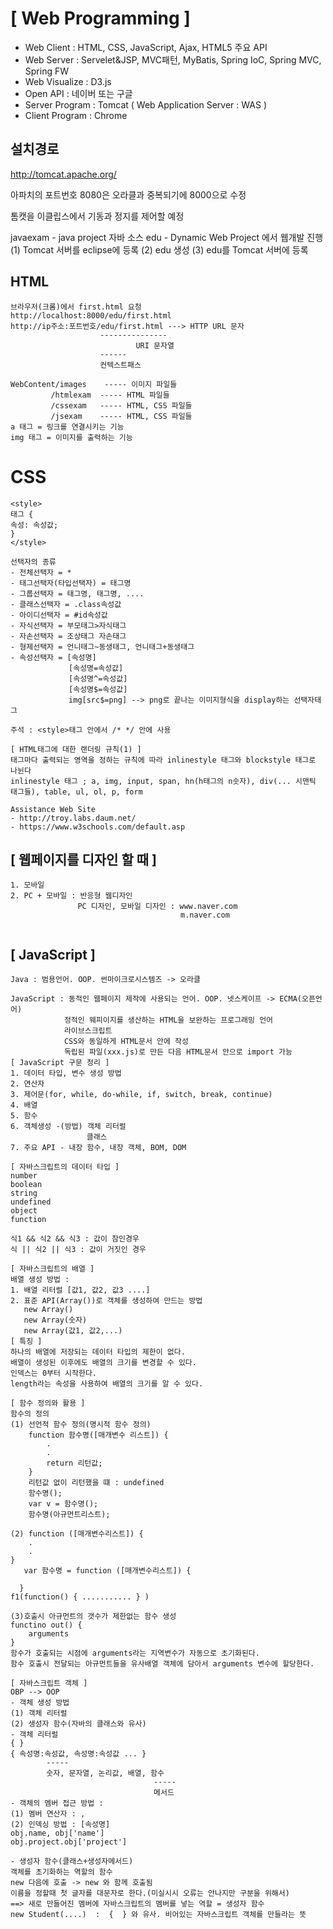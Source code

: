 # [ Web Programming ]

- Web Client : HTML, CSS, JavaScript, Ajax, HTML5 주요 API
- Web Server : Servelet&JSP, MVC패턴, MyBatis, Spring IoC, Spring MVC, Spring FW
- Web Visualize : D3.js
- Open API : 네이버 또는 구글
- Server Program : Tomcat ( Web Application Server : WAS )
- Client Program : Chrome

## 설치경로 

http://tomcat.apache.org/

아파치의 포트번호 8080은 오라클과 중복되기에 8000으로 수정

톰캣을 이클립스에서 기동과 정지를 제어할 예정

javaexam - java project 자바 소스
edu - Dynamic Web Project 에서 웹개발 진행
(1) Tomcat 서버를 eclipse에 등록
(2) edu 생성
(3) edu를 Tomcat 서버에 등록

## HTML

```
브라우저(크롬)에서 first.html 요청
http://localhost:8000/edu/first.html
http://ip주소:포트번호/edu/first.html ---> HTTP URL 문자
					---------------
							URI 문자열
					------
					컨텍스트패스
				
WebContent/images	 ----- 이미지 파일들
		 /htmlexam	----- HTML 파일들
		 /cssexam	----- HTML, CSS 파일들
		 /jsexam	----- HTML, CSS 파일들
a 태그 = 링크를 연결시키는 기능
img 태그 = 이미지를 출력하는 기능
```

# CSS

```
<style>
태그 {
속성: 속성값;
}
</style>

선택자의 종류
- 전체선택자 = *
- 태그선택자(타입선택자) = 태그명
- 그룹선택자 = 태그명, 태그명, ....
- 클래스선택자 = .class속성값
- 아이디선택자 = #id속성값
- 자식선택자 = 부모태그>자식태그
- 자손선택자 = 조상태그 자손태그
- 형제선택자 = 언니태그~동생태그, 언니태그+동생태그
- 속성선택자 = [속성명]
			 [속성명=속성값]
			 [속성명^=속성값]
			 [속성명$=속성값]
			 img[src$=png] --> png로 끝나는 이미지형식을 display하는 선택자태그
			 
주석 : <style>태그 안에서 /* */ 안에 사용

[ HTML태그에 대한 랜더링 규칙(1) ]
태그마다 출력되는 영역을 정하는 규칙에 따라 inlinestyle 태그와 blockstyle 태그로 나뉜다
inlinestyle 태그 ; a, img, input, span, hn(h태그의 n숫자), div(... 시맨틱 태그들), table, ul, ol, p, form

Assistance Web Site
- http://troy.labs.daum.net/
- https://www.w3schools.com/default.asp
```

## [ 웹페이지를 디자인 할 때 ]

```
1. 모바일
2. PC + 모바일 : 반응형 웹디자인
			   PC 디자인, 모바일 디자인 : www.naver.com
			   						  m.naver.com
			   	
```

## [ JavaScript ]

```
Java : 범용언어. OOP. 썬마이크로시스템즈 -> 오라클

JavaScript : 동적인 웹페이지 제작에 사용되는 언어. OOP. 넷스케이프 -> ECMA(오픈언어)
			정적인 웨피이지를 생산하는 HTML을 보완하는 프로그래밍 언어
			라이브스크립트
			CSS와 동일하게 HTML문서 안에 작성	
			독립된 파일(xxx.js)로 만든 다음 HTML문서 안으로 import 가능
[ JavaScript 구문 정리 ]
1. 데이터 타입, 변수 생성 방법
2. 연산자
3. 제어문(for, while, do-while, if, switch, break, continue)
4. 배열
5. 함수
6. 객체생성 -(방법) 객체 리터럴
				 클래스
7. 주요 API - 내장 함수, 내장 객체, BOM, DOM

[ 자바스크립트의 데이터 타입 ]
number
boolean
string
undefined
object
function

식1 && 식2 && 식3 : 값이 참인경우
식 || 식2 || 식3 : 값이 거짓인 경우

[ 자바스크립트의 배열 ]
배열 생성 방법 :
1. 배열 리터럴 [값1, 값2, 값3 ....]
2. 표준 API(Array())로 객체를 생성하여 만드는 방법
   new Array()
   new Array(숫자)
   new Array(값1, 값2,...)
[ 특징 ]
하나의 배열에 저장되는 데이터 타입의 제한이 없다.
배열이 생성된 이후에도 배열의 크기를 변경할 수 있다.
인덱스는 0부터 시작한다.
length라는 속성을 사용하여 배열의 크기를 알 수 있다.

[ 함수 정의와 활용 ]
함수의 정의
(1) 선언적 함수 정의(명시적 함수 정의)
	function 함수명([매개변수 리스트]) {
		.
		.
		return 리턴값;
	}
	리턴값 없이 리턴했을 떄 : undefined
	함수명();
	var v = 함수명();
	함수명(아규먼트리스트);

(2)	function ([매개변수리스트]) {
	.
	.
}
   var 함수명 = function ([매개변수리스트]) {
	
  }
f1(function() { ........... } )

(3)호출시 아규먼트의 갯수가 제한없는 함수 생성
functino out() {
	arguments
}
함수가 호출되는 시점에 arguments라는 지역변수가 자동으로 초기화된다.
함수 호출시 전달되는 아규먼트들을 유사배열 객체에 담아서 arguments 변수에 할당한다.

[ 자바스크립트 객체 ]
OBP --> OOP
- 객체 생성 방법
(1) 객체 리터럴
(2) 생성자 함수(자바의 클래스와 유사)
- 객체 리터럴
{ }
{ 속성명:속성값, 속성명:속성값 ... }
		-----
		숫자, 문자열, 논리값, 배열, 함수
								-----
								메서드
- 객체의 멤버 접근 방법 : 
(1) 멤버 연산자 : ,
(2) 인덱싱 방법 : [속성명]
obj.name, obj['name']
obj.project.obj['project']

- 생성자 함수(클래스+생성자메서드)
객체를 초기화하는 역할의 함수
new 다음에 호출 -> new 와 함께 호출됨
이름을 정할때 첫 글자를 대문자로 한다.(미실시시 오류는 안나지만 구분을 위해서)
==> 새로 만들어진 멤버에 자바스크립트의 멤버를 넣는 역할 = 생성자 함수
new Student(....)  :  {  } 와 유사. 비어있는 자바스크립트 객체를 만들라는 뜻
```
